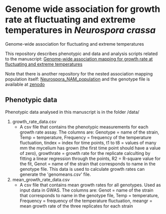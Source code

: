 # Genome wide association for growth rate at fluctuating and extreme temperatures in _Neurospora crassa_
Genome-wide association for fluctuating and extreme temperatures

This repository describes phenotypic and data and analysis scripts related to the manuscript: [Genome-wide association mapping for growth rate at fluctuating and extreme temperatures](https://www.biorxiv.org/content/10.1101/2024.04.29.591604v1)

Note that there is another repository for the nested association mapping population itself: [Neurospora_NAM_population](https://github.com/ikron/Neurospora_NAM_population) and the genotype file is available at [zenodo](https://zenodo.org/records/11120317)

## Phenotypic data

Phenotypic data analysed in this manuscript is in the folder /data/

1. growth_rate_data.csv
   - A csv file that contains the phenotypic measurements for each growth rate assay. The columns are: Genotype = name of the strain, Temp = temperature, Frequency = frequency of the temperature fluctuation, tindex = index for time points, t1 to t8 = values of many mm the mycelium has grown (the first time point should have a value of zero), growthrate = growth rate for the replicate calculting by fitting a linear regression through the points, R2 = R-square value for the fit, Genot = name of the strain that corresponds to name in the genotype file. This data is used to calculate growth rates can generate the 'genomeans.csv' file.
2. mean_growth_rate_data.csv
   - A csv file that contains mean growth rates for all genotypes. Used as input data in GWAS. The columns are: Genot = name of the strain that corresponds to name in the genotype file, Temp = temperature, Frequency = frequency of the temperature fluctuation, meangr = mean growth rate of the three replicates for each strain

